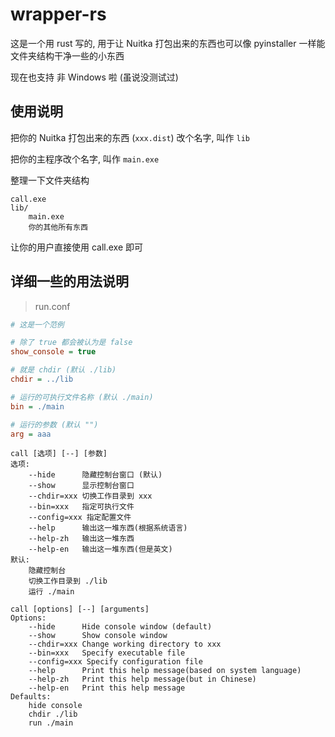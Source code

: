 # wrapper-rs

这是一个用 rust 写的, 用于让 Nuitka 打包出来的东西也可以像 pyinstaller 一样能文件夹结构干净一些的小东西

现在也支持 非 Windows 啦 (虽说没测试过)

## 使用说明

把你的 Nuitka 打包出来的东西 (`xxx.dist`) 改个名字, 叫作 `lib`

把你的主程序改个名字, 叫作 `main.exe`

整理一下文件夹结构

```text
call.exe
lib/
    main.exe
    你的其他所有东西
```

让你的用户直接使用 call.exe 即可

## 详细一些的用法说明

> run.conf

```ini
# 这是一个范例

# 除了 true 都会被认为是 false
show_console = true

# 就是 chdir (默认 ./lib)
chdir = ../lib

# 运行的可执行文件名称 (默认 ./main)
bin = ./main

# 运行的参数 (默认 "")
arg = aaa
```

```text
call [选项] [--] [参数]
选项:
    --hide      隐藏控制台窗口 (默认)
    --show      显示控制台窗口
    --chdir=xxx 切换工作目录到 xxx
    --bin=xxx   指定可执行文件
    --config=xxx 指定配置文件
    --help      输出这一堆东西(根据系统语言)
    --help-zh   输出这一堆东西
    --help-en   输出这一堆东西(但是英文)
默认:
    隐藏控制台
    切换工作目录到 ./lib
    运行 ./main
```

```text
call [options] [--] [arguments]
Options:
    --hide      Hide console window (default)
    --show      Show console window
    --chdir=xxx Change working directory to xxx
    --bin=xxx   Specify executable file
    --config=xxx Specify configuration file
    --help      Print this help message(based on system language)
    --help-zh   Print this help message(but in Chinese)
    --help-en   Print this help message
Defaults:
    hide console
    chdir ./lib
    run ./main
```
